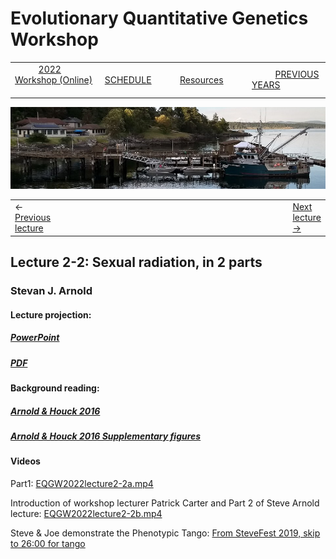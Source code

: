 
# Evolutionary Quantitative Genetics Workshop #

|        |        |        |    |
|--------|---------------------------------------------|--------------------|------------------------------------------|
| &nbsp;&nbsp;&nbsp;&nbsp;&nbsp;&nbsp;&nbsp;&nbsp;&nbsp; [2022 Workshop (Online)](index.html) &nbsp;&nbsp;&nbsp;&nbsp;&nbsp;&nbsp;&nbsp;&nbsp;&nbsp; | &nbsp;&nbsp;&nbsp;&nbsp;&nbsp;&nbsp;&nbsp;&nbsp;&nbsp;&nbsp;&nbsp;&nbsp; [SCHEDULE](schedule.html) &nbsp;&nbsp;&nbsp;&nbsp;&nbsp;&nbsp;&nbsp;&nbsp;&nbsp; | &nbsp;&nbsp;&nbsp;&nbsp;&nbsp;&nbsp;&nbsp;&nbsp;&nbsp;&nbsp;&nbsp;&nbsp; [Resources](resources.html) &nbsp;&nbsp;&nbsp;&nbsp;&nbsp;&nbsp;&nbsp;&nbsp;&nbsp; | &nbsp;&nbsp;&nbsp;&nbsp;&nbsp;&nbsp;&nbsp;&nbsp;&nbsp; [PREVIOUS YEARS](previous.html) &nbsp;&nbsp;&nbsp;&nbsp;&nbsp;&nbsp; |


<div align="left">
<img src="/media/FHLimage2018b.jpg" alt="FHL waterfront in 2018">
</div>

<table><tr><td>&larr; <a href="lecture2-1.html">Previous lecture</a></td><td width="665">&nbsp;</td><td> <a href="lecture2-3.html">Next lecture &rarr;</a></td></tr></table>

  

## Lecture 2-2: Sexual radiation, in 2 parts ##

### Stevan J. Arnold ###
  
#### Lecture projection: ####

##### [PowerPoint](https://drive.google.com/file/d/1_kL5vgO3mOvwhv-Le-eykha6CqT6e3R8/view?usp=sharing) #####
##### [PDF](https://drive.google.com/file/d/18zf351TVUHY5MjGV3SXt_QjHCpSn0z64/view?usp=sharing) #####

#### Background reading: ####

##### [Arnold & Houck 2016](https://drive.google.com/file/d/1y7d4Sf4qQK-FLzEKnVlS-j0tkc7VxxXA/view?usp=sharing) #####
##### [Arnold & Houck 2016 Supplementary figures](https://drive.google.com/file/d/1IpMmpz8rTCZOj0o8nd5b5N1f2Vibiur3/view?usp=sharing) #####


#### Videos ####

Part1: [EQGW2022lecture2-2a.mp4](https://vimeo.com/574982792)

Introduction of workshop lecturer Patrick Carter and Part 2 of Steve Arnold lecture: [EQGW2022lecture2-2b.mp4](https://vimeo.com/574982815])

Steve & Joe demonstrate the Phenotypic Tango: [From SteveFest 2019, skip to 26:00 for tango](https://www.youtube.com/watch?v=5UA9SVwSQ3U&list=PLCHPzwXO5rNK6K_te0AQCwOMA0k-uA9wV&index=3)

